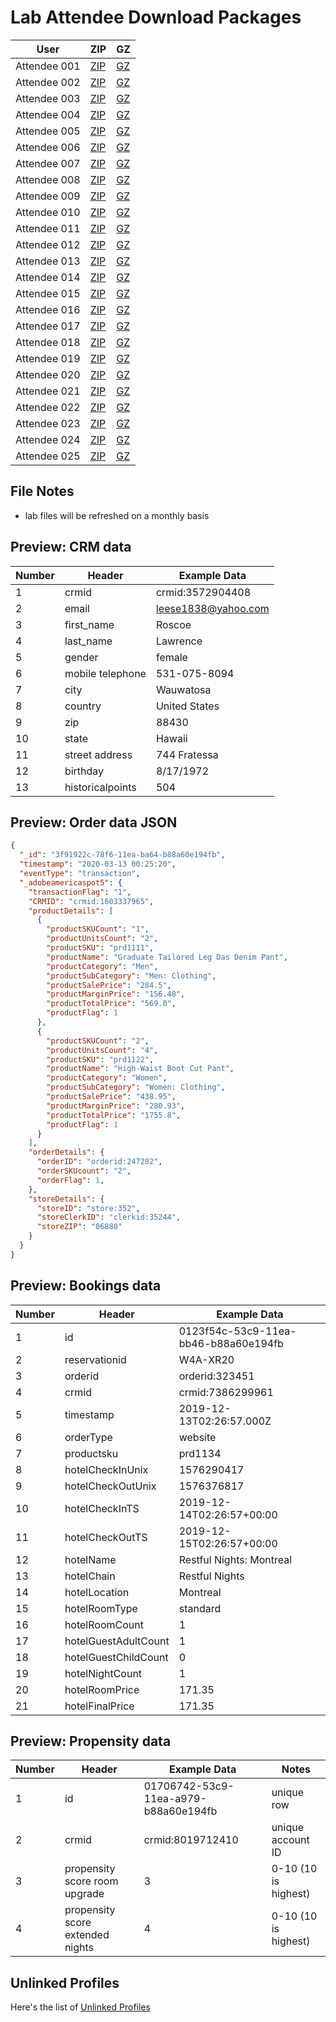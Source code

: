 Lab Attendee Download Packages
====================================


| User     | ZIP  | GZ  |
|------------|---|---|
| Attendee 001  | [ZIP](https://github.com/adobe/AEP-Hands-on-Labs/raw/master/labs/retail/assets/001_retail.zip)  |  [GZ](https://github.com/adobe/AEP-Hands-on-Labs/raw/master/labs/retail/assets/001_retail.tar.gz)  |
| Attendee 002  | [ZIP](https://github.com/adobe/AEP-Hands-on-Labs/raw/master/labs/retail/assets/002_retail.zip)  |  [GZ](https://github.com/adobe/AEP-Hands-on-Labs/raw/master/labs/retail/assets/002_retail.tar.gz)  |
| Attendee 003  | [ZIP](https://github.com/adobe/AEP-Hands-on-Labs/raw/master/labs/retail/assets/003_retail.zip)  |  [GZ](https://github.com/adobe/AEP-Hands-on-Labs/raw/master/labs/retail/assets/003_retail.tar.gz)  |
| Attendee 004  | [ZIP](https://github.com/adobe/AEP-Hands-on-Labs/raw/master/labs/retail/assets/004_retail.zip)  |  [GZ](https://github.com/adobe/AEP-Hands-on-Labs/raw/master/labs/retail/assets/004_retail.tar.gz)  |
| Attendee 005  | [ZIP](https://github.com/adobe/AEP-Hands-on-Labs/raw/master/labs/retail/assets/005_retail.zip)  |  [GZ](https://github.com/adobe/AEP-Hands-on-Labs/raw/master/labs/retail/assets/005_retail.tar.gz)  |
| Attendee 006  | [ZIP](https://github.com/adobe/AEP-Hands-on-Labs/raw/master/labs/retail/assets/006_retail.zip)  |  [GZ](https://github.com/adobe/AEP-Hands-on-Labs/raw/master/labs/retail/assets/006_retail.tar.gz)  |
| Attendee 007  | [ZIP](https://github.com/adobe/AEP-Hands-on-Labs/raw/master/labs/retail/assets/007_retail.zip)  |  [GZ](https://github.com/adobe/AEP-Hands-on-Labs/raw/master/labs/retail/assets/005_retail.tar.gz)  |
| Attendee 008  | [ZIP](https://github.com/adobe/AEP-Hands-on-Labs/raw/master/labs/retail/assets/008_retail.zip)  |  [GZ](https://github.com/adobe/AEP-Hands-on-Labs/raw/master/labs/retail/assets/008_retail.tar.gz)  |
| Attendee 009  | [ZIP](https://github.com/adobe/AEP-Hands-on-Labs/raw/master/labs/retail/assets/009_retail.zip)  |  [GZ](https://github.com/adobe/AEP-Hands-on-Labs/raw/master/labs/retail/assets/009_retail.tar.gz)  |
| Attendee 010  | [ZIP](https://github.com/adobe/AEP-Hands-on-Labs/raw/master/labs/retail/assets/010_retail.zip)  |  [GZ](https://github.com/adobe/AEP-Hands-on-Labs/raw/master/labs/retail/assets/010_retail.tar.gz)  |
| Attendee 011  | [ZIP](https://github.com/adobe/AEP-Hands-on-Labs/raw/master/labs/retail/assets/011_retail.zip)  |  [GZ](https://github.com/adobe/AEP-Hands-on-Labs/raw/master/labs/retail/assets/011_retail.tar.gz)  |
| Attendee 012  | [ZIP](https://github.com/adobe/AEP-Hands-on-Labs/raw/master/labs/retail/assets/012_retail.zip)  |  [GZ](https://github.com/adobe/AEP-Hands-on-Labs/raw/master/labs/retail/assets/012_retail.tar.gz)  |
| Attendee 013  | [ZIP](https://github.com/adobe/AEP-Hands-on-Labs/raw/master/labs/retail/assets/013_retail.zip)  |  [GZ](https://github.com/adobe/AEP-Hands-on-Labs/raw/master/labs/retail/assets/013_retail.tar.gz)  |
| Attendee 014  | [ZIP](https://github.com/adobe/AEP-Hands-on-Labs/raw/master/labs/retail/assets/014_retail.zip)  |  [GZ](https://github.com/adobe/AEP-Hands-on-Labs/raw/master/labs/retail/assets/014_retail.tar.gz)  |
| Attendee 015  | [ZIP](https://github.com/adobe/AEP-Hands-on-Labs/raw/master/labs/retail/assets/015_retail.zip)  |  [GZ](https://github.com/adobe/AEP-Hands-on-Labs/raw/master/labs/retail/assets/015_retail.tar.gz)  |
| Attendee 016  | [ZIP](https://github.com/adobe/AEP-Hands-on-Labs/raw/master/labs/retail/assets/016_retail.zip)  |  [GZ](https://github.com/adobe/AEP-Hands-on-Labs/raw/master/labs/retail/assets/016_retail.tar.gz)  |
| Attendee 017  | [ZIP](https://github.com/adobe/AEP-Hands-on-Labs/raw/master/labs/retail/assets/017_retail.zip)  |  [GZ](https://github.com/adobe/AEP-Hands-on-Labs/raw/master/labs/retail/assets/017_retail.tar.gz)  |
| Attendee 018  | [ZIP](https://github.com/adobe/AEP-Hands-on-Labs/raw/master/labs/retail/assets/018_retail.zip)  |  [GZ](https://github.com/adobe/AEP-Hands-on-Labs/raw/master/labs/retail/assets/018_retail.tar.gz)  |
| Attendee 019  | [ZIP](https://github.com/adobe/AEP-Hands-on-Labs/raw/master/labs/retail/assets/019_retail.zip)  |  [GZ](https://github.com/adobe/AEP-Hands-on-Labs/raw/master/labs/retail/assets/019_retail.tar.gz)  |
| Attendee 020  | [ZIP](https://github.com/adobe/AEP-Hands-on-Labs/raw/master/labs/retail/assets/020_retail.zip)  |  [GZ](https://github.com/adobe/AEP-Hands-on-Labs/raw/master/labs/retail/assets/020_retail.tar.gz)  |
| Attendee 021  | [ZIP](https://github.com/adobe/AEP-Hands-on-Labs/raw/master/labs/retail/assets/021_retail.zip)  |  [GZ](https://github.com/adobe/AEP-Hands-on-Labs/raw/master/labs/retail/assets/021_retail.tar.gz)  |
| Attendee 022  | [ZIP](https://github.com/adobe/AEP-Hands-on-Labs/raw/master/labs/retail/assets/022_retail.zip)  |  [GZ](https://github.com/adobe/AEP-Hands-on-Labs/raw/master/labs/retail/assets/022_retail.tar.gz)  |
| Attendee 023  | [ZIP](https://github.com/adobe/AEP-Hands-on-Labs/raw/master/labs/retail/assets/023_retail.zip)  |  [GZ](https://github.com/adobe/AEP-Hands-on-Labs/raw/master/labs/retail/assets/023_retail.tar.gz)  |
| Attendee 024  | [ZIP](https://github.com/adobe/AEP-Hands-on-Labs/raw/master/labs/retail/assets/024_retail.zip)  |  [GZ](https://github.com/adobe/AEP-Hands-on-Labs/raw/master/labs/retail/assets/024_retail.tar.gz)  |
| Attendee 025  | [ZIP](https://github.com/adobe/AEP-Hands-on-Labs/raw/master/labs/retail/assets/025_retail.zip)  |  [GZ](https://github.com/adobe/AEP-Hands-on-Labs/raw/master/labs/retail/assets/025_retail.tar.gz)  |



File Notes
----------------------------
 - lab files will be refreshed on a monthly basis




Preview: CRM data
-----------------------------

| Number     | Header  | Example Data  |
|------------|---|---|
| 1  | crmid  |  crmid:3572904408  |
| 2  | email  |  leese1838@yahoo.com  |
| 3  | first_name  |  Roscoe |
| 4  | last_name  |  Lawrence  |
| 5  | gender  |  female  |
| 6  | mobile telephone  |  531-075-8094  |
| 7  | city  |  Wauwatosa  |
| 8  | country  |  United States  |
| 9  | zip  |  88430  |
| 10  | state  |  Hawaii  |
| 11  | street address  |  744 Fratessa  |
| 12  | birthday  |  8/17/1972  |
| 13  | historicalpoints  |  504  |

Preview: Order data JSON
-----------------------------

```json
{
  "_id": "3f91922c-78f6-11ea-ba64-b88a60e194fb",
  "timestamp": "2020-03-13 00:25:20",
  "eventType": "transaction",
  "_adobeamericaspot5": {
    "transactionFlag": "1",
    "CRMID": "crmid:1603337965",
    "productDetails": [
      {
        "productSKUCount": "1",
        "productUnitsCount": "2",
        "productSKU": "prd1111",
        "productName": "Graduate Tailored Leg Das Denim Pant",
        "productCategory": "Men",
        "productSubCategory": "Men: Clothing",
        "productSalePrice": "284.5",
        "productMarginPrice": "156.48",
        "productTotalPrice": "569.0",
        "productFlag": 1
      },
      {
        "productSKUCount": "2",
        "productUnitsCount": "4",
        "productSKU": "prd1122",
        "productName": "High-Waist Boot Cut Pant",
        "productCategory": "Women",
        "productSubCategory": "Women: Clothing",
        "productSalePrice": "438.95",
        "productMarginPrice": "280.93",
        "productTotalPrice": "1755.8",
        "productFlag": 1
      }
    ],
    "orderDetails": {
      "orderID": "orderid:247282",
      "orderSKUcount": "2",
      "orderFlag": 1,
    },
    "storeDetails": {
      "storeID": "store:352",
      "storeClerkID": "clerkid:35244",
      "storeZIP": "06880"
    }
  }
}
```


Preview: Bookings data
-----------------------------

| Number     | Header  | Example Data  |
|------------|---|---|
| 1 | id	| 0123f54c-53c9-11ea-bb46-b88a60e194fb |
| 2 | reservationid	| W4A-XR20 |
| 3 | orderid	| orderid:323451 |
| 4 | crmid	| crmid:7386299961 |
| 5 | timestamp	| 2019-12-13T02:26:57.000Z |
| 6 | orderType	| website |
| 7 | productsku	| prd1134 |
| 8 | hotelCheckInUnix	| 1576290417 |
| 9 | hotelCheckOutUnix	| 1576376817 |
| 10 | hotelCheckInTS	| 2019-12-14T02:26:57+00:00 |
| 11 | hotelCheckOutTS	| 2019-12-15T02:26:57+00:00 |
| 12 | hotelName	| Restful Nights: Montreal |
| 13 | hotelChain	| Restful Nights |
| 14 | hotelLocation	| Montreal |
| 15 | hotelRoomType	| standard |
| 16 | hotelRoomCount	| 1 |
| 17 | hotelGuestAdultCount	| 1 |
| 18 | hotelGuestChildCount	| 0 |
| 19 | hotelNightCount	| 1 |
| 20 | hotelRoomPrice	| 171.35 |
| 21 | hotelFinalPrice	| 171.35 |


Preview: Propensity data
-----------------------------

| Number     | Header  | Example Data  |  Notes |
|------------|---|---|---|
| 1  | id  |  01706742-53c9-11ea-a979-b88a60e194fb | unique row |
| 2  | crmid  |  crmid:8019712410  | unique account ID |
| 3  | propensity score room upgrade  |  3 | 0-10 (10 is highest) |
| 4  | propensity score extended nights |  4 | 0-10 (10 is highest) |



Unlinked Profiles
----------------------------

Here's the list of [Unlinked Profiles](https://github.com/adobe/AEP-Hands-on-Labs/blob/master/labs/media/unlinked.md)
